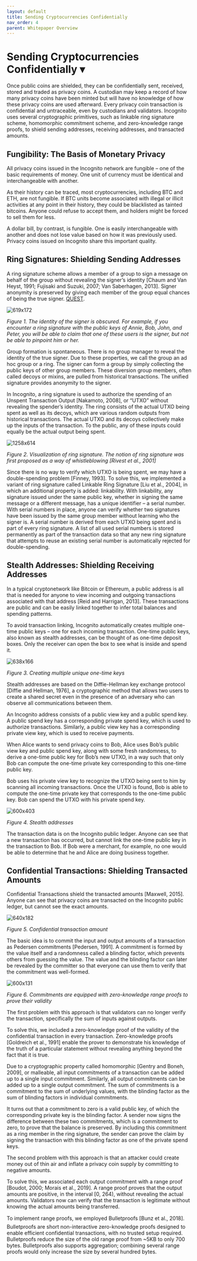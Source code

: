```yaml
---
layout: default
title: Sending Cryptocurrencies Confidentially
nav_order: 4
parent: Whitepaper Overview
---
```


# Sending Cryptocurrencies Confidentially ▾

Once public coins are shielded, they can be confidentially sent, received, stored and traded as privacy coins. A custodian may keep a record of how many privacy coins have been minted but will have no knowledge of how these privacy coins are used afterward. Every privacy coin transaction is confidential and untraceable, even by custodians and validators. Incognito uses several cryptographic primitives, such as linkable ring signature scheme, homomorphic commitment scheme, and zero-knowledge range proofs, to shield sending addresses, receiving addresses, and transacted amounts.

## Fungibility: The Basis of Monetary Privacy

All privacy coins issued in the Incognito network are fungible – one of the basic requirements of money. One unit of currency must be identical and interchangeable with another.

As their history can be traced, most cryptocurrencies, including BTC and ETH, are not fungible. If BTC units become associated with illegal or illicit activities at any point in their history, they could be blacklisted as tainted bitcoins. Anyone could refuse to accept them, and holders might be forced to sell them for less.

A dollar bill, by contrast, is fungible. One is easily interchangeable with another and does not lose value based on how it was previously used. Privacy coins issued on Incognito share this important quality.

## Ring Signatures: Shielding Sending Addresses

A ring signature scheme allows a member of a group to sign a message on behalf of the group without revealing the signer’s identity [Chaum and Van Heyst, 1991; Fujisaki and Suzuki, 2007; Van Saberhagen, 2013]. Signer anonymity is preserved by giving each member of the group equal chances of being the true signer. [QUEST](https://s8.hostingkartinok.com/uploads/thumbs/2020/11/1e5d26b9954e93786f05352737526ed5.png).

![619x172](https://we.incognito.org/uploads/default/original/1X/47f93facb7d51d3760194beac2a1d7d9a337c116.png) 

*Figure 1. The identity of the signer is obscured. For example, if you encounter a ring signature with the public keys of Annie, Bob, John, and Peter, you will be able to claim that one of these users is the signer, but not be able to pinpoint him or her.*

Group formation is spontaneous. There is no group manager to reveal the identity of the true signer. Due to these properties, we call the group an ad hoc group or a ring. The signer can form a group by simply collecting the public keys of other group members. These diversion group members, often called decoys or mixins, are pulled from historical transactions. The unified signature provides anonymity to the signer.

In Incognito, a ring signature is used to authorize the spending of an Unspent Transaction Output [Nakamoto, 2008], or “UTXO” without revealing the spender’s identity. The ring consists of the actual UTXO being spent as well as its decoys, which are various random outputs from historical transactions. The actual UTXO and its decoys collectively make up the inputs of the transaction. To the public, any of these inputs could equally be the actual output being spent.

![1258x614](https://we.incognito.org/uploads/default/original/1X/8623b51cc2f13acb46d906101fd17c0d5394701b.png) 

*Figure 2. Visualization of ring signature. The notion of ring signature was first proposed as a way of whistleblowing [Rivest et al., 2001]*

Since there is no way to verify which UTXO is being spent, we may have a double-spending problem [Finney, 1993]. To solve this, we implemented a variant of ring signature called Linkable Ring Signature [Liu et al., 2004], in which an additional property is added: linkability. With linkability, any signature issued under the same public key, whether in signing the same message or a different message, has a unique identifier – a serial number. With serial numbers in place, anyone can verify whether two signatures have been issued by the same group member without learning who the signer is. A serial number is derived from each UTXO being spent and is part of every ring signature. A list of all used serial numbers is stored permanently as part of the transaction data so that any new ring signature that attempts to reuse an existing serial number is automatically rejected for double-spending.

## Stealth Addresses: Shielding Receiving Addresses

In a typical cryptonetwork like Bitcoin or Ethereum, a public address is all that is needed for anyone to view incoming and outgoing transactions associated with that address [Reid and Harrigan, 2013]. These transactions are public and can be easily linked together to infer total balances and spending patterns.

To avoid transaction linking, Incognito automatically creates multiple one-time public keys – one for each incoming transaction. One-time public keys, also known as stealth addresses, can be thought of as one-time deposit boxes. Only the receiver can open the box to see what is inside and spend it.

![638x166](https://we.incognito.org/uploads/default/original/1X/dda68b8b2437069a9f7dc611e56af8a9fd3f4959.jpeg) 

*Figure 3. Creating multiple unique one-time keys*

Stealth addresses are based on the Diffie-Hellman key exchange protocol [Diffie and Hellman, 1976], a cryptographic method that allows two users to create a shared secret even in the presence of an adversary who can observe all communications between them.

An Incognito address consists of a public view key and a public spend key. A public spend key has a corresponding private spend key, which is used to authorize transactions. Similarly, a public view key has a corresponding private view key, which is used to receive payments.

When Alice wants to send privacy coins to Bob, Alice uses Bob’s public view key and public spend key, along with some fresh randomness, to derive a one-time public key for Bob’s new UTXO, in a way such that only Bob can compute the one-time private key corresponding to this one-time public key.

Bob uses his private view key to recognize the UTXO being sent to him by scanning all incoming transactions. Once the UTXO is found, Bob is able to compute the one-time private key that corresponds to the one-time public key. Bob can spend the UTXO with his private spend key.

![600x403](https://we.incognito.org/uploads/default/original/1X/873bc9a1df19f1f2b126e41819cac420d5ef7c61.png)

*Figure 4. Stealth addresses*

The transaction data is on the Incognito public ledger. Anyone can see that a new transaction has occurred, but cannot link the one-time public key in the transaction to Bob. If Bob were a merchant, for example, no one would be able to determine that he and Alice are doing business together.

## Confidential Transactions: Shielding Transacted Amounts

Confidential Transactions shield the transacted amounts [Maxwell, 2015]. Anyone can see that privacy coins are transacted on the Incognito public ledger, but cannot see the exact amounts.

![640x182](https://we.incognito.org/uploads/default/original/1X/873bc9a1df19f1f2b126e41819cac420d5ef7c61.png) 

*Figure 5. Confidential transaction amount*

The basic idea is to commit the input and output amounts of a transaction as Pedersen commitments [Pedersen, 1991]. A commitment is formed by the value itself and a randomness called a blinding factor, which prevents others from guessing the value. The value and the blinding factor can later be revealed by the committer so that everyone can use them to verify that the commitment was well-formed.

![600x131](https://we.incognito.org/uploads/default/original/1X/fd275709415ce545a49483cf316521911ea2c72a.jpeg) 

*Figure 6. Commitments are equipped with zero-knowledge range proofs to prove their validity*

The first problem with this approach is that validators can no longer verify the transaction, specifically the sum of inputs against outputs.

To solve this, we included a zero-knowledge proof of the validity of the confidential transaction in every transaction. Zero-knowledge proofs [Goldreich et al., 1991] enable the prover to demonstrate his knowledge of the truth of a particular statement without revealing anything beyond the fact that it is true.

Due to a cryptographic property called homomorphic [Gentry and Boneh, 2009], or malleable, all input commitments of a transaction can be added up to a single input commitment. Similarly, all output commitments can be added up to a single output commitment. The sum of commitments is a commitment to the sum of underlying values, with the blinding factor as the sum of blinding factors in individual commitments.

It turns out that a commitment to zero is a valid public key, of which the corresponding private key is the blinding factor. A sender now signs the difference between these two commitments, which is a commitment to zero, to prove that the balance is preserved. By including this commitment as a ring member in the ring signature, the sender can prove the claim by signing the transaction with this blinding factor as one of the private spend keys.

The second problem with this approach is that an attacker could create money out of thin air and inflate a privacy coin supply by committing to negative amounts.

To solve this, we associated each output commitment with a range proof [Boudot, 2000; Morais et al., 2019]. A range proof proves that the output amounts are positive, in the interval [0, 264), without revealing the actual amounts. Validators now can verify that the transaction is legitimate without knowing the actual amounts being transferred.

To implement range proofs, we employed Bulletproofs [Bunz et al., 2018]. Bulletproofs are short non-interactive zero-knowledge proofs designed to enable efficient confidential transactions, with no trusted setup required. Bulletproofs reduce the size of the old range proof from ~5KB to only 700 bytes. Bulletproofs also supports aggregation; combining several range proofs would only increase the size by several hundred bytes.